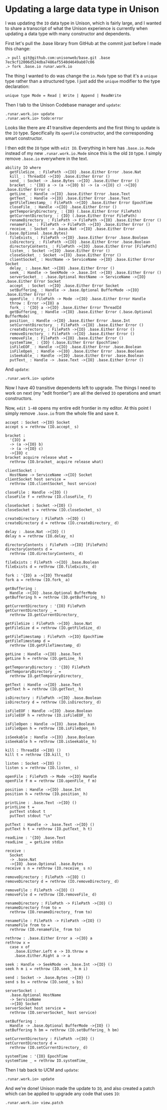 # Updating a large data type in Unison

I was updating the `IO` data type in Unison, which is fairly large, and I wanted to share a transcript of what the Unison experience is currently when updating a data type with many constructor and dependents.

First let's pull the .base library from GitHub at the commit just before I made this change:

```ucm
.> pull git@github.com:unisonweb/base.git .base 7ec9cf12006d524dba7486af5540d4649ab07c06
.> fork .base.io runar.work.io
```

The thing I wanted to do was change the `io.Mode` type so that it's a `unique` type rather than a structured type. I just add the `unique` modifier to the type declaration:

```unison
unique type Mode = Read | Write | Append | ReadWrite
```

Then I tab to the Unison Codebase manager and `update`:

```ucm
.runar.work.io> update
.runar.work.io> todo:error
```

Looks like there are 41 transitive dependents and the first thing to update is the `IO` type. Specifically its `openFile` constructor, and the corresponding smart constructor.

I then edit the `IO` type with `edit IO`. Everything in here has `.base.io.Mode` instead of my new `.runar.work.io.Mode` since this is the old `IO` type. I simply remove `.base.io` everywhere in the text.

```unison
ability IO where
  getFileSize_ : FilePath ->{IO} .base.Either Error .base.Nat
  kill_ : ThreadId ->{IO} .base.Either Error ()
  send_ : Socket -> .base.Bytes ->{IO} .base.Either Error ()
  bracket_ : '{IO} a -> (a ->{IO} b) -> (a ->{IO} c) ->{IO} .base.Either Error c
  getLine_ : Handle ->{IO} .base.Either Error .base.Text
  getText_ : Handle ->{IO} .base.Either Error .base.Text
  getFileTimestamp_ : FilePath ->{IO} .base.Either Error EpochTime
  closeFile_ : Handle ->{IO} .base.Either Error ()
  getTemporaryDirectory_ : {IO} (.base.Either Error FilePath)
  getCurrentDirectory_ : {IO} (.base.Either Error FilePath)
  renameDirectory_ : FilePath -> FilePath ->{IO} .base.Either Error ()
  renameFile_ : FilePath -> FilePath ->{IO} .base.Either Error ()
  receive_ : Socket -> .base.Nat ->{IO} .base.Either Error (.base.Optional .base.Bytes)
  fileExists_ : FilePath ->{IO} .base.Either Error .base.Boolean
  isDirectory_ : FilePath ->{IO} .base.Either Error .base.Boolean
  directoryContents_ : FilePath ->{IO} .base.Either Error [FilePath]
  listen_ : Socket ->{IO} .base.Either Error ()
  closeSocket_ : Socket ->{IO} .base.Either Error ()
  clientSocket_ : HostName -> ServiceName ->{IO} .base.Either Error Socket
  delay_ : .base.Nat ->{IO} .base.Either Error ()
  seek_ : Handle -> SeekMode -> .base.Int ->{IO} .base.Either Error ()
  serverSocket_ : .base.Optional HostName -> ServiceName ->{IO} .base.Either Error Socket
  accept_ : Socket ->{IO} .base.Either Error Socket
  setBuffering_ : Handle -> .base.Optional BufferMode ->{IO} .base.Either Error ()
  openFile_ : FilePath -> Mode ->{IO} .base.Either Error Handle
  throw : Error ->{IO} a
  fork_ : '{IO} a ->{IO} .base.Either Error ThreadId
  getBuffering_ : Handle ->{IO} .base.Either Error (.base.Optional BufferMode)
  position_ : Handle ->{IO} .base.Either Error .base.Int
  setCurrentDirectory_ : FilePath ->{IO} .base.Either Error ()
  createDirectory_ : FilePath ->{IO} .base.Either Error ()
  removeDirectory_ : FilePath ->{IO} .base.Either Error ()
  removeFile_ : FilePath ->{IO} .base.Either Error ()
  systemTime_ : {IO} (.base.Either Error EpochTime)
  isFileEOF_ : Handle ->{IO} .base.Either Error .base.Boolean
  isFileOpen_ : Handle ->{IO} .base.Either Error .base.Boolean
  isSeekable_ : Handle ->{IO} .base.Either Error .base.Boolean
  putText_ : Handle -> .base.Text ->{IO} .base.Either Error ()
```

And `update`:

```ucm
.runar.work.io> update
```

Now I have 40 transitive dependents left to upgrade. The things I need to work on next (my "edit frontier") are all the derived `IO` operations and smart constructors.

Now, `edit 1-40` opens my entire edit frontier in my editor. At this point I simply remove `.base.io` from the whole file and save it.

```unison
accept : Socket ->{IO} Socket
accept s = rethrow (IO.accept_ s)

bracket :
  '{IO} a
  -> (a ->{IO} b)
  -> (a ->{IO} c)
  ->{IO} c
bracket acquire release what =
  rethrow (IO.bracket_ acquire release what)

clientSocket :
  HostName -> ServiceName ->{IO} Socket
clientSocket host service =
  rethrow (IO.clientSocket_ host service)

closeFile : Handle ->{IO} ()
closeFile f = rethrow (IO.closeFile_ f)

closeSocket : Socket ->{IO} ()
closeSocket s = rethrow (IO.closeSocket_ s)

createDirectory : FilePath ->{IO} ()
createDirectory d = rethrow (IO.createDirectory_ d)

delay : .base.Nat ->{IO} ()
delay n = rethrow (IO.delay_ n)

directoryContents : FilePath ->{IO} [FilePath]
directoryContents d =
  rethrow (IO.directoryContents_ d)

fileExists : FilePath ->{IO} .base.Boolean
fileExists d = rethrow (IO.fileExists_ d)

fork : '{IO} a ->{IO} ThreadId
fork a = rethrow (IO.fork_ a)

getBuffering :
  Handle ->{IO} .base.Optional BufferMode
getBuffering h = rethrow (IO.getBuffering_ h)

getCurrentDirectory : '{IO} FilePath
getCurrentDirectory _ =
  rethrow IO.getCurrentDirectory_

getFileSize : FilePath ->{IO} .base.Nat
getFileSize d = rethrow (IO.getFileSize_ d)

getFileTimestamp : FilePath ->{IO} EpochTime
getFileTimestamp d =
  rethrow (IO.getFileTimestamp_ d)

getLine : Handle ->{IO} .base.Text
getLine h = rethrow (IO.getLine_ h)

getTemporaryDirectory : '{IO} FilePath
getTemporaryDirectory _ =
  rethrow IO.getTemporaryDirectory_

getText : Handle ->{IO} .base.Text
getText h = rethrow (IO.getText_ h)

isDirectory : FilePath ->{IO} .base.Boolean
isDirectory d = rethrow (IO.isDirectory_ d)

isFileEOF : Handle ->{IO} .base.Boolean
isFileEOF h = rethrow (IO.isFileEOF_ h)

isFileOpen : Handle ->{IO} .base.Boolean
isFileOpen h = rethrow (IO.isFileOpen_ h)

isSeekable : Handle ->{IO} .base.Boolean
isSeekable h = rethrow (IO.isSeekable_ h)

kill : ThreadId ->{IO} ()
kill t = rethrow (IO.kill_ t)

listen : Socket ->{IO} ()
listen s = rethrow (IO.listen_ s)

openFile : FilePath -> Mode ->{IO} Handle
openFile f m = rethrow (IO.openFile_ f m)

position : Handle ->{IO} .base.Int
position h = rethrow (IO.position_ h)

printLine : .base.Text ->{IO} ()
printLine t =
  putText stdout t
  putText stdout "\n"

putText : Handle -> .base.Text ->{IO} ()
putText h t = rethrow (IO.putText_ h t)

readLine : '{IO} .base.Text
readLine _ = getLine stdin

receive :
  Socket
  -> .base.Nat
  ->{IO} .base.Optional .base.Bytes
receive s n = rethrow (IO.receive_ s n)

removeDirectory : FilePath ->{IO} ()
removeDirectory d = rethrow (IO.removeDirectory_ d)

removeFile : FilePath ->{IO} ()
removeFile d = rethrow (IO.removeFile_ d)

renameDirectory : FilePath -> FilePath ->{IO} ()
renameDirectory from to =
  rethrow (IO.renameDirectory_ from to)

renameFile : FilePath -> FilePath ->{IO} ()
renameFile from to =
  rethrow (IO.renameFile_ from to)

rethrow : .base.Either Error a ->{IO} a
rethrow x =
  case x of
    .base.Either.Left e -> IO.throw e
    .base.Either.Right a -> a

seek : Handle -> SeekMode -> .base.Int ->{IO} ()
seek h m i = rethrow (IO.seek_ h m i)

send : Socket -> .base.Bytes ->{IO} ()
send s bs = rethrow (IO.send_ s bs)

serverSocket :
  .base.Optional HostName
  -> ServiceName
  ->{IO} Socket
serverSocket host service =
  rethrow (IO.serverSocket_ host service)

setBuffering :
  Handle -> .base.Optional BufferMode ->{IO} ()
setBuffering h bm = rethrow (IO.setBuffering_ h bm)

setCurrentDirectory : FilePath ->{IO} ()
setCurrentDirectory d =
  rethrow (IO.setCurrentDirectory_ d)

systemTime : '{IO} EpochTime
systemTime _ = rethrow IO.systemTime_
```

Then I tab back to UCM and `update`:

```ucm
.runar.work.io> update
```

And we're done! Unison made the update to `IO`, and also created a patch which can be applied to upgrade any code that uses `IO`:

```ucm
.runar.work.io> view.patch
```


